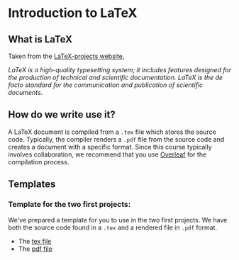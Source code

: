 # Introduction to LaTeX


## What is LaTeX

Taken from the [LaTeX-projects website](https://www.latex-project.org/),

*LaTeX is a high-quality typesetting system; it includes features designed for the production of technical and scientific documentation. LaTeX is the de facto standard for the communication and publication of scientific documents.*

## How do we write use it?

A LaTeX document is compiled from a `.tex` file which stores the source code. Typically, the compiler renders a `.pdf` file from the source code and creates a document with a specific format. Since this course typically involves collaboration, we recommend that you use [Overleaf](https://www.overleaf.com/project) for the compilation process.

## Templates

### Template for the two first projects:

We've prepared a template for you to use in the two first projects. We have both the source code found in a `.tex` and a rendered file in `.pdf` format.

- The [tex file](https://github.com/anderkve/FYS3150/blob/master/book/writing_reports/tex_mal/oppgave_mal.tex)
- The [pdf file](https://github.com/anderkve/FYS3150/blob/master/book/writing_reports/tex_mal/oppgave_mal.pdf)
